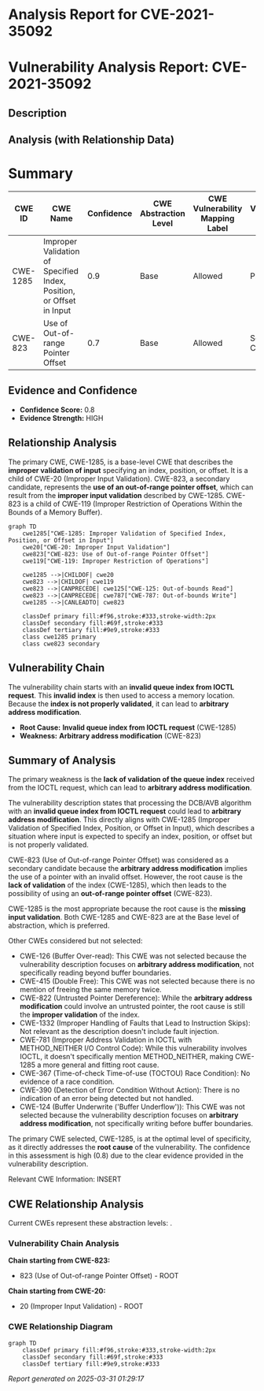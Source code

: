 # Analysis Report for CVE-2021-35092

# Vulnerability Analysis Report: CVE-2021-35092

## Description



## Analysis (with Relationship Data)

# Summary
| CWE ID | CWE Name | Confidence | CWE Abstraction Level | CWE Vulnerability Mapping Label | CWE-Vulnerability Mapping Notes |
|---|---|---|---|---|---|
| CWE-1285 | Improper Validation of Specified Index, Position, or Offset in Input | 0.9 | Base | Allowed | Primary CWE |
| CWE-823 | Use of Out-of-range Pointer Offset | 0.7 | Base | Allowed | Secondary Candidate |

## Evidence and Confidence

*   **Confidence Score:** 0.8
*   **Evidence Strength:** HIGH

## Relationship Analysis
The primary CWE, CWE-1285, is a base-level CWE that describes the **improper validation of input** specifying an index, position, or offset. It is a child of CWE-20 (Improper Input Validation). CWE-823, a secondary candidate, represents the **use of an out-of-range pointer offset**, which can result from the **improper input validation** described by CWE-1285. CWE-823 is a child of CWE-119 (Improper Restriction of Operations Within the Bounds of a Memory Buffer).

```mermaid
graph TD
    cwe1285["CWE-1285: Improper Validation of Specified Index, Position, or Offset in Input"]
    cwe20["CWE-20: Improper Input Validation"]
    cwe823["CWE-823: Use of Out-of-range Pointer Offset"]
    cwe119["CWE-119: Improper Restriction of Operations"]
    
    cwe1285 -->|CHILDOF| cwe20
    cwe823 -->|CHILDOF| cwe119
    cwe823 -->|CANPRECEDE| cwe125["CWE-125: Out-of-bounds Read"]
    cwe823 -->|CANPRECEDE| cwe787["CWE-787: Out-of-bounds Write"]
    cwe1285 -->|CANLEADTO| cwe823
    
    classDef primary fill:#f96,stroke:#333,stroke-width:2px
    classDef secondary fill:#69f,stroke:#333
    classDef tertiary fill:#9e9,stroke:#333
    class cwe1285 primary
    class cwe823 secondary
```

## Vulnerability Chain
The vulnerability chain starts with an **invalid queue index from IOCTL request**. This **invalid index** is then used to access a memory location. Because the **index is not properly validated**, it can lead to **arbitrary address modification**.
- **Root Cause:** **Invalid queue index from IOCTL request** (CWE-1285)
- **Weakness:** **Arbitrary address modification** (CWE-823)

## Summary of Analysis
The primary weakness is the **lack of validation of the queue index** received from the IOCTL request, which can lead to **arbitrary address modification**.

The vulnerability description states that processing the DCB/AVB algorithm with an **invalid queue index from IOCTL request** could lead to **arbitrary address modification**. This directly aligns with CWE-1285 (Improper Validation of Specified Index, Position, or Offset in Input), which describes a situation where input is expected to specify an index, position, or offset but is not properly validated.

CWE-823 (Use of Out-of-range Pointer Offset) was considered as a secondary candidate because the **arbitrary address modification** implies the use of a pointer with an invalid offset. However, the root cause is the **lack of validation** of the index (CWE-1285), which then leads to the possibility of using an **out-of-range pointer offset** (CWE-823).

CWE-1285 is the most appropriate because the root cause is the **missing input validation**. Both CWE-1285 and CWE-823 are at the Base level of abstraction, which is preferred.

Other CWEs considered but not selected:

*   CWE-126 (Buffer Over-read): This CWE was not selected because the vulnerability description focuses on **arbitrary address modification**, not specifically reading beyond buffer boundaries.
*   CWE-415 (Double Free): This CWE was not selected because there is no mention of freeing the same memory twice.
*   CWE-822 (Untrusted Pointer Dereference): While the **arbitrary address modification** could involve an untrusted pointer, the root cause is still the **improper validation** of the index.
*   CWE-1332 (Improper Handling of Faults that Lead to Instruction Skips): Not relevant as the description doesn't include fault injection.
*   CWE-781 (Improper Address Validation in IOCTL with METHOD_NEITHER I/O Control Code): While this vulnerability involves IOCTL, it doesn't specifically mention METHOD_NEITHER, making CWE-1285 a more general and fitting root cause.
*   CWE-367 (Time-of-check Time-of-use (TOCTOU) Race Condition): No evidence of a race condition.
*   CWE-390 (Detection of Error Condition Without Action): There is no indication of an error being detected but not handled.
*   CWE-124 (Buffer Underwrite ('Buffer Underflow')): This CWE was not selected because the vulnerability description focuses on **arbitrary address modification**, not specifically writing before buffer boundaries.

The primary CWE selected, CWE-1285, is at the optimal level of specificity, as it directly addresses the **root cause** of the vulnerability. The confidence in this assessment is high (0.8) due to the clear evidence provided in the vulnerability description.

Relevant CWE Information:
INSERT


## CWE Relationship Analysis

Current CWEs represent these abstraction levels: .


### Vulnerability Chain Analysis

**Chain starting from CWE-823:**
- 823 (Use of Out-of-range Pointer Offset) - ROOT


**Chain starting from CWE-20:**
- 20 (Improper Input Validation) - ROOT



### CWE Relationship Diagram

```mermaid
graph TD
    classDef primary fill:#f96,stroke:#333,stroke-width:2px
    classDef secondary fill:#69f,stroke:#333
    classDef tertiary fill:#9e9,stroke:#333
```



*Report generated on 2025-03-31 01:29:17*
